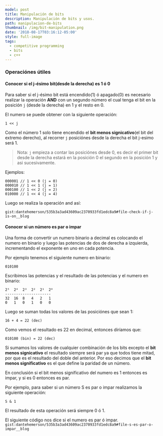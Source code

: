 ```yaml
---
model: post
title: Manipulación de bits
description: Manipulación de bits y usos.
path: manipulacion-de-bits
thumbnail: /img/bit-manipulation.png
date: '2018-08-17T03:16:12-05:00'
style: full-image
tags:
  - competitive programming
  - bits
  - c++
---
```

### Operaciónes útiles

#### Conocer si el j-ésimo bit(desde la derecha) es 1 ó 0

Para saber si el j-ésimo bit está encendido(1) ó apagado(0) es  necesario realizar la operación **AND** con un segundo número el cual tenga el bit en la posición `j` (desde la derecha) en 1 y el resto en 0.

El numero se puede obtener con la siguiente operación:
```
1 << j
```
Como el número 1 solo tiene encendido el **bit menos signicativo**(el bit del extremo derecho), al recorrer `j` posiciónes desde la derecha el bit j-esimo será 1.

> Nota: `j` empieza a contar las posiciónes desde 0, es decir el primer bit desde la derecha estará en la posición 0 el segundo en la posición 1 y asi sucesivamente.

Ejemplos:
```
000001 // 1 << 0 (j = 0)
000010 // 1 << 1 (j = 1)
000100 // 1 << 2 (j = 2)
010000 // 1 << 4 (j = 4) 
```

Luego se realiza la operación and así:

`gist:dantehemerson/535b3a3ad43609ac2370933fd1edc8a9#file-check-if-j-is-on__blog`

#### Conocer si un número es par o impar

Una forma de convertir un numero binario a decimal es colocando el numero en binario y luego las potencias de dos de derecha a izquierda, incrementando el exponente en uno en cada potencia.

Por ejemplo tenemos el siguiente numero en binario:

```
010100
```
Escribimos las potencias y el resultado de las potencias y el numero en binario:

```
2⁵  2⁴  2³  2²  2¹  2⁰ 
---------------------
32  16  8   4   2   1  
0   1   0   1   0   0
```

Luego se suman todas los valores de las posiciónes que sean 1:

```
16 + 4 = 22 (dec)
```
Como vemos el resultado es 22 en decimal, entonces diríamos que:
```
010100 (bin) = 22 (dec)
```

Si sumamos los valores de cualquier combinación de los bits excepto el **bit menos signicativo** el resultado siempre será par ya que todos tiene mitad, por que es el resultado del doble del anterior. Por eso decimos que el **bit menos significativo** es el que define la paridad de un número.

En conclusión si el bit menos significativo del numero es 1 entonces es impar, y si es 0 entonces es par.

Por ejemplo, para saber si un número S es par o impar  realizamos la siguiente operación:
```
S & 1
```
El resultado de esta operación será siempre 0 ó 1. 

El siguiente código nos dice si el numero es par ó impar.
`gist:dantehemerson/535b3a3ad43609ac2370933fd1edc8a9#file-s-es-par-o-impar__blog`

